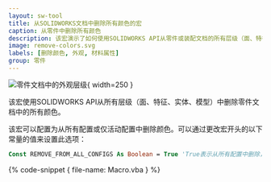 ```yaml
---
layout: sw-tool
title: 从SOLIDWORKS文档中删除所有颜色的宏
caption: 从零件中删除所有颜色
description: 该宏演示了如何使用SOLIDWORKS API从零件或装配文档的所有层级（面、特征、实体、模型）中删除所有颜色
image: remove-colors.svg
labels: [删除颜色, 外观, 材料属性]
group: 零件
---
```

![零件文档中的外观层级](material-properties-levels.png){ width=250 }

该宏使用SOLIDWORKS API从所有层级（面、特征、实体、模型）中删除零件文档中的所有颜色。

该宏可以配置为从所有配置或仅活动配置中删除颜色。可以通过更改宏开头的以下常量的值来设置此选项：

~~~ vb
Const REMOVE_FROM_ALL_CONFIGS As Boolean = True 'True表示从所有配置中删除，False表示仅从活动配置中删除
~~~

{% code-snippet { file-name: Macro.vba } %}